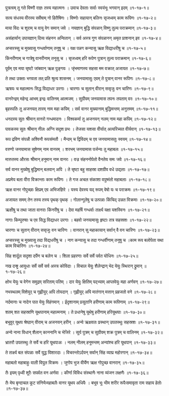 पुत्रत्वम् तु गते विष्णौ राज्ञः तस्य महात्मनः ।
उवाच देवताः सर्वाः स्वयंभूः भगवान् इदम् ॥१-१७-१॥

सत्य संधस्य वीरस्य सर्वेषाम् नो हितैषिणः ।
विष्णोः सहायान् बलिनः सृजध्वम् काम रूपिणः ॥१-१७-२॥

माया विदः च शूराम् च वायु वेग समान् जवे ।
नयज्ञान् बुद्धि संपन्नान् विष्णु तुल्य पराक्रमान् ॥१-१७-३॥

असंहार्यान् उपायज्ञान् दिव्य संहनन अन्वितान् ।
सर्व अस्त्र गुण संपन्नानन् अमृत प्राशनान् इव ॥१-१७-४॥

अप्सरस्सु च मुख्यासु गन्धर्वाणाम् तनूषु च ।
यक्ष पन्नग कन्यासु ऋक्ष विद्याधरीषु च ॥१-१७-५॥

किंनरीणाम् च गात्रेषु वानरीनाम् तनूसु च ।
सृजध्वम् हरि रूपेण पुत्रान् तुल्य पराक्रमान् ॥१-१७-६॥

पूर्वम् एव मया सृष्टो जांबवान् ऋक्ष पुङ्गवः ।
जृंभमाणस्य सहसा मम वक्रात् अजायत ॥१-१७-७॥

ते तथा उक्ताः भगवता तत् प्रति श्रुत्य शासनम् ।
जनयामासुः एवम् ते पुत्रान् वानर रूपिणः ॥१-१७-८॥

ऋषयः च महात्मानः सिद्ध विद्याधर उरगाः ।
चारणाः च सुतान् वीरान् ससृजुः वन चारिणः ॥१-१७-९॥

वानरेन्द्रम् महेन्द्र आभम् इन्द्रः वालिनम् आत्मजम् ।
सुग्रीवम् जनयामास तपनः तपताम् वरः ॥१-१७-१०॥

बृहस्पतिः तु अजनयत् तारम् नाम महा कपिम् ।
सर्व वानर मुख्यानाम् बुद्धिमन्तम् अनुत्तमम् ॥१-१७-११॥

धनदस्य सुतः श्रीमान् वानरो गन्धमादनः ।
विश्वकर्मा तु अजनयन् नलम् नाम महा कपिम् ॥१-१७-१२॥

पावकस्य सुतः श्रीमान् नीलः अग्नि सदृश प्रभः ।
तेजसा यशसा वीर्यात् अत्यरिच्यत वीर्यवान् ॥१-१७-१३॥

रूप द्रविण संपन्नौ अश्विनौ रूपसंमतौ ।
मैन्दम् च द्विविदम् च एव जनयामासतुः स्वयम् ॥१-१७-१४॥

वरुणो जनयामास सुषेणम् नाम वानरम् ।
शरभम् जनयामास पर्जन्यः तु महाबलः ॥१-१७-१५॥

मारुतस्य औरसः श्रीमान् हनुमान् नाम वानरः ।
वज्र संहननोपेतो वैनतेय समः जवे ॥१-१७-१६॥

सर्व वानर मुख्येषु बुद्धिमान् बलवान् अपि ।
ते सृष्टा बहु साहस्रा दशग्रीव वधे उद्यताः ॥१-१७-१७॥

अप्रमेय बला वीरा विक्रान्ताः काम रूपिणः ।
ते गज अचल संकाशा वपुष्मंतो महाबलाः ॥१-१७-१८॥

ऋक्ष वानर गोपुच्छाः क्षिप्रम् एव अभिजज्ञिरे ।
यस्य देवस्य यद् रूपम् वेषो यः च पराक्रमः ॥१-१७-१९॥

अजायत समम् तेन तस्य तस्य पृथक् पृथक् ।
गोलान्गूलेषु च उत्पन्नाः किंचिद् उन्नत विक्रमाः ॥१-१७-२०॥

ऋक्षीषु च तथा जाता वानराः किंनरीषु च ।
देवा महर्षि गन्धर्वाः तार्क्ष्य यक्षा यशस्विनः ॥१-१७-२१॥

नागाः किम्पुरुषाः च एव सिद्ध विद्याधर उरगाः ।
बहवो जनयामासुः हृष्टाः तत्र सहस्रशः ॥१-१७-२२॥

चारणाः च सुतान् वीरान् ससृजुः वन चारिणः ।
वानरान् सु महाकायान् सर्वान् वै वन चारिणः ॥१-१७-२३॥

अप्सरस्सु च मुख्यासु तदा विद्यधरीषु च ।
नाग कन्यासु च तदा गन्धर्वीणाम् तनूषु च ।काम रूप बलोपेता यथा काम विचारिणः ॥१-१७-२४॥

सिंह शार्दूल सदृशा दर्पेण च बलेन च ।
शिला प्रहरणाः सर्वे सर्वे पर्वत योधिनः ॥१-१७-२५॥

नख दन्ष्ट्र आयुधाः सर्वे सर्वे सर्व अस्त्र कोविदाः ।
विचाल येयुः शैलेन्द्रान् भेद येयुः स्थिरान् द्रुमान् ॥१-१७-२६॥

क्षोभ येयुः च वेगेन समुद्रम् सरिताम् पतिम् ।
दार येयुः क्षितिम् पद्भ्याम् आप्लवेयुः महा अर्णवन् ॥१-१७-२७॥

नभस्थलम् विशेयुर् च गृह्णीयुर् अपि तोयदान् ।
गृह्णीयुर् अपि मातंगान् मत्तान् प्रव्रजतो वने ॥१-१७-२८॥

नर्दमानाः च नादेन पात येयुः विहंगमान् ।
ईदृशानाम् प्रसूतानि हरीणाम् काम रूपिणाम् ॥१-१७-२९॥

शतम् शत सहस्राणि यूथपानाम् महात्मनाम् ।
ते प्रधानेषु यूथेषु हरीणाम् हरियूथपाः ॥१-१७-३०॥

बभूवुर् यूथप श्रेष्ठान् वीराम् च अजनयन् हरीन् ।
अन्ये ऋक्षवतः प्रस्थान् उपतस्थुः सहस्रशः ॥१-१७-३१॥

अन्ये नाना विधान् शैलान् काननानि च भेजिरे ।
सूर्य पुत्रम् च सुग्रीवम् शक्र पुत्रम् च वालिनम् ॥१-१७-३२॥

भ्रातरौ उपतस्थुः ते सर्वे च हरि यूथपाअः ।
नलम् नीलम् हनूमन्तम् अन्यांश्च हरि यूथपान् ॥१-१७-३३॥

ते तार्क्ष्य बल संपन्नाः सर्वे युद्ध विशारदाः ।
विचरन्तोऽर्दयन् सर्वान् सिंह व्याघ्र महोरगान् ॥१-१७-३४॥

महाबलो महाबाहुः वाली विपुल विक्रमः ।
जुगोप भुज वीर्येण ऋक्ष गोपुच्छ वानरान् ॥१-१७-३५॥

तैः इयम् पृध्वी शूरैः सपर्वत वन अर्णवा ।
कीर्णा विविध संस्थानैः नाना व्यंजन लक्षणैः ॥१-१७-३६॥

तैः मेघ बृन्दाचल कूट संनिभैःमहाबलैः वानर यूथप अधिपैः ।
बभूव भूः भीम शरीर रूपैःसमावृता राम सहाय हेतोः ॥१-१७-३७॥


